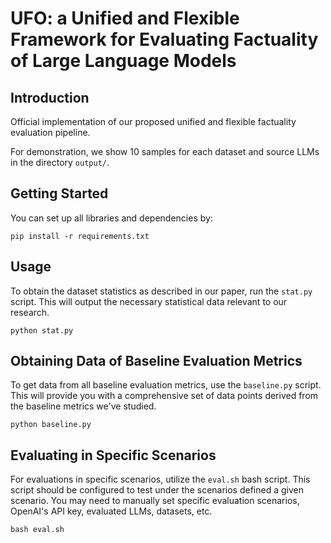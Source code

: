 # UFO: a Unified and Flexible Framework for Evaluating Factuality of Large Language Models

## Introduction
Official implementation of our proposed unified and flexible factuality evaluation pipeline.

For demonstration, we show 10 samples for each dataset and source LLMs in the directory `output/`.

## Getting Started

You can set up all libraries and dependencies by:
```
pip install -r requirements.txt
```

## Usage

To obtain the dataset statistics as described in our paper, run the `stat.py` script. This will output the necessary statistical data relevant to our research.

```
python stat.py
```

## Obtaining Data of Baseline Evaluation Metrics
To get data from all baseline evaluation metrics, use the `baseline.py` script. 
This will provide you with a comprehensive set of data points derived from the baseline metrics we've studied.
```
python baseline.py
```


## Evaluating in Specific Scenarios

For evaluations in specific scenarios, utilize the `eval.sh` bash script. 
This script should be configured to test under the scenarios defined a given scenario. 
You may need to manually set specific evaluation scenarios, OpenAI's API key, evaluated LLMs, datasets, etc.
```
bash eval.sh
```